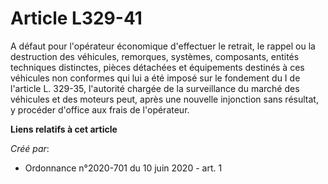 # Article L329-41

A défaut pour l'opérateur économique d'effectuer le retrait, le rappel ou la destruction des véhicules, remorques, systèmes,
composants, entités techniques distinctes, pièces détachées et équipements destinés à ces véhicules non conformes qui lui a
été imposé sur le fondement du I de l'article L. 329-35, l'autorité chargée de la surveillance du marché des véhicules et des
moteurs peut, après une nouvelle injonction sans résultat, y procéder d'office aux frais de l'opérateur.

**Liens relatifs à cet article**

_Créé par_:

  - Ordonnance n°2020-701 du 10 juin 2020 - art. 1
